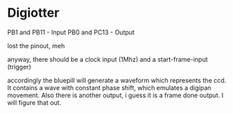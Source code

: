 # Digiotter

PB1 and PB11 - Input
PB0 and PC13 - Output

lost the pinout, meh

anyway, there should be a clock input (1Mhz) and a start-frame-input (trigger)

accordingly the bluepill will generate a waveform which represents the ccd. It contains a wave with constant phase shift, which emulates a digipan movement. Also there is another output, i guess it is a frame done output. I will figure that out.